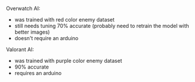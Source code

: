 Overwatch AI:
- was trained with red color enemy dataset
- still needs tuning 70% accurate (probably need to retrain the model with better images)
- doesn't require an arduino

Valorant AI:
- was trained with purple color enemy dataset
- 90% accurate
- requires an arduino


